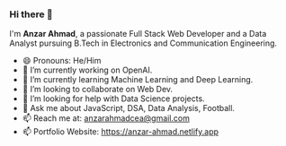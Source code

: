 ### Hi there 👋

I'm <strong>Anzar Ahmad</strong>, a passionate Full Stack Web Developer and a Data Analyst pursuing B.Tech in Electronics and Communication Engineering.

- 😄 Pronouns: He/Him
- 🔭 I’m currently working on OpenAI.
- 🌱 I’m currently learning Machine Learning and Deep Learning.
- 👯 I’m looking to collaborate on Web Dev.
- 🤔 I’m looking for help with Data Science projects.
- 💬 Ask me about JavaScript, DSA, Data Analysis, Football.
- 📫 Reach me at: anzarahmadcea@gmail.com
- 📫 Portfolio Website: https://anzar-ahmad.netlify.app
